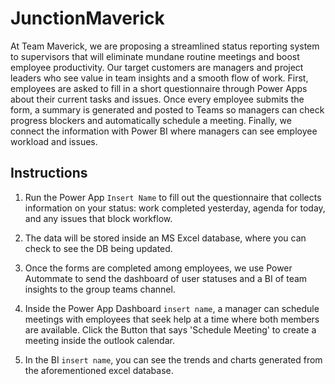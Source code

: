 # JunctionMaverick

At Team Maverick, we are proposing a streamlined status reporting system to supervisors that will eliminate mundane routine meetings and boost employee productivity. Our target customers are managers and project leaders who see value in team insights and a smooth flow of work. First, employees are asked to fill in a short questionnaire through Power Apps about their current tasks and issues. Once every employee submits the form, a summary is generated and posted to Teams so managers can check progress blockers and automatically schedule a meeting. Finally, we connect the information with Power BI where managers can see employee workload and issues. 

## Instructions

1. Run the Power App `Insert Name` to fill out the questionnaire that collects information on your status: work completed yesterday, agenda for today, and any issues that block workflow. 

2. The data will be stored inside an MS Excel database, where you can check to see the DB being updated. 

3. Once the forms are completed among employees, we use Power Autommate to send the dashboard of user statuses and a BI of team insights to the group teams channel. 

4. Inside the Power App Dashboard `insert name`, a manager can schedule meetings with employees that seek help at a time where both members are available. Click the Button that says 'Schedule Meeting' to create a meeting inside the outlook calendar. 

5. In the BI `insert name`, you can see the trends and charts generated from the aforementioned excel database. 
